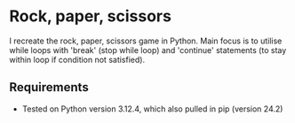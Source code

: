 # Rock, paper, scissors

I recreate the rock, paper, scissors game in Python. Main focus is to utilise while loops with 'break' (stop while loop) and 'continue' statements (to stay within loop if condition not satisfied).

## Requirements

- Tested on Python version 3.12.4, which also pulled in pip (version 24.2)
